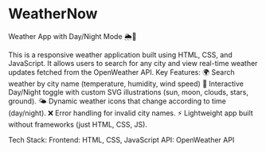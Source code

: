 # WeatherNow
Weather App with Day/Night Mode 🌦️🌙

This is a responsive weather application built using HTML, CSS, and JavaScript. It allows users to search for any city and view real-time weather updates fetched from the OpenWeather API.
Key Features:
🌍 Search weather by city name (temperature, humidity, wind speed)
🎨 Interactive Day/Night toggle with custom SVG illustrations (sun, moon, clouds, stars, ground).
🌤️ Dynamic weather icons that change according to time (day/night).
❌ Error handling for invalid city names.
⚡ Lightweight app built without frameworks (just HTML, CSS, JS).

Tech Stack:
Frontend: HTML, CSS, JavaScript 
API: OpenWeather API
